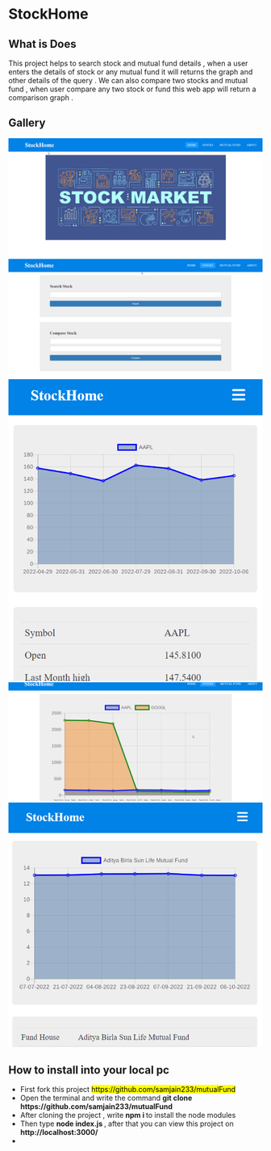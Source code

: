 <h1>StockHome</h1>
<h2>What is Does </h2>
<p>This project helps to search stock and mutual fund details , when a user enters the details of stock or any mutual fund it will returns the graph and other details of the query . We can also compare two stocks and mutual fund , when user compare any two stock or fund this web app will return a comparison graph .</p>
<h2>Gallery</h2>
<img src="displayimg/1.png">
<img src="displayimg/2.png">
<img src="displayimg/3.png">
<img src="displayimg/4.png">
<img src="displayimg/5.png">
<h2>How to install into your local pc</h2>
<ul>
  <li>First fork this project <mark>https://github.com/samjain233/mutualFund</mark> </li>
  <li>Open the terminal and write the command <strong> git clone https://github.com/samjain233/mutualFund </strong> </li>
  <li>After cloning the project , write <strong>npm i </strong>to install the node modules </li>
  <li>Then type <strong>node index.js </strong>, after that you can view this project on<strong> http://localhost:3000/ </strong> <li>
 </ul>
